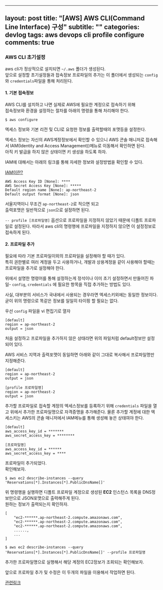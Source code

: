 
---
layout: post
title:  "[AWS] AWS CLI(Command Line Interface) 구성"
subtitle:   ""
categories: devlog
tags: aws devops cli profile configure
comments: true
---


### AWS CLI 초기설정

aws cli가 정상적으로 설치되면 `~/.aws` 폴더가 생성된다.  
앞으로 설정할 초기설정들과 접속정보 프로파일의 추가는 이 폴더에서 생성되는 `config`와 `credentials`파일을 통해 처리된다.


#### 1. 기본 접속정보

AWS CLI를 설치하고 나면 실제로 AWS에 필요한 계정으로 접속하기 위해   
접속정보와 환경을 설정하는 절차를 아래의 명령을 통해 처리해야 한다.

`$ aws configure`

엑세스 정보와 기본 리전 및 CLI로 요청한 정보를 출력할때의 포맷등을 설정한다.

엑세스 정보는 자신의 AWS계정정보에서 확인할 수 있으니 AWS 콘솔 매니저로 접속해서 IAM(Identity and Access Management))메뉴로 이동해서 확인하면 된다.   
아직 키 발급을 하지 않은 상태이면 키 생성을 하도록 하자.

IAM에 대해서는 아래의 링크를 통해 자세한 정보와 설정방법을 확인할 수 있다.

[IAM이란?](https://docs.aws.amazon.com/ko_kr/IAM/latest/UserGuide/introduction.html)  

```
AWS Access Key ID [None]: ****
AWS Secret Access Key [None]: *****
Default region name [None]: ap-northeast-2
Default output format [None]: json
```

서울지역이니 무조건 `ap-northeast-2`로 적으면 되고    
출력포맷은 일반적으로 `json`으로 설정하면 된다.

`-- profile [프로파일명]` 옵션으로 프로파일을 지정하지 않았기 때문에 디폴트 프로파일로 설정된다.
따라서 aws cli의 명령행에 프로파일을 지정하지 않으면 이 설정정보로 접속하게 된다.


#### 2. 프로파일 추가

필요에 따라 기본 프로파일이외의 프로파일을 설정해야 할 때가 있다.  
특히 권한별로 여러 계정을 두고 사용하거나, 개발과 상용계정을 같이 사용해야 할때는 프로파일을 추가로 설정해야 한다.

위에서 설명한 명령어를 통해 설정하는게 정석이나
이미 초기 설정하면서 만들어진 파일- `config`, `credentials` 에 필요한 항목을 직접 추가하는 방법도 있다.

사실, 대부분의 서비스가 국내에서 사용되는 경우라면 엑세스키외에는 동일한 정보이다. 
굳이 위의 명령으로 똑같은 정보를 일일히 타이핑 할 필요는 없다.

우선 `config` 파일을 vi 편집기로 열자

```
[default]
region = ap-northeast-2
output = json

```

처음 설정하고 프로파일을 추가하지 않은 상태라면 위의 파일처럼 default정보만 설정되어 있다.

AWS 서비스 지역과 출력포맷이 동일하면 아래와 같이 
그대로 복사해서 프로파일명만 지정해준다.

```
[default]
region = ap-northeast-2
output = json

[profile 프로파일명]
region = ap-northeast-2
output = json

```

추가할 프로파일로 접속할 계정의 엑세스정보를 등록하기 위해 `credentials` 파일을 열고 위에서 추가한
프로파일명으로 자격증명을 추가해준다. 물론 추가할 계정에 대한 엑세스키는 AWS의 콘솔 매니저에서 IAM메뉴를 통해 생성해 놓은 상태여야 한다.

```
[default]
aws_access_key_id = *******
aws_secret_access_key = ********

[프로파일명]
aws_access_key_id = ******
aws_secret_access_key = ****
```

프로파일이 추가되었다.   
확인해보자.

`$ aws ec2 describe-instances --query 'Reservations[*].Instances[*].PublicDnsName[]'`

위 명령행을 실행하면 디폴트 프로파일 계정으로 생성된 **EC2** 인스턴스 목록을 DNS정보만으로 JSON포맷으로 출력해주게 된다.   
원하는 정보가 출력되는지 확인하자.

```
[
    "ec2-******.ap-northeast-2.compute.amazonaws.com",   
    "ec2-******.ap-northeast-2.compute.amazonaws.com",   
    "ec2-******.ap-northeast-2.compute.amazonaws.com",   
    ......,
    ...
]
```

`$ aws ec2 describe-instances --query 'Reservations[*].Instances[*].PublicDnsName[]' --profile 프로파일명`

추가한 프로파일명으로 실행해서 해당 계정의 EC2정보가 조회되는 확인해보자.

앞으로 프로파일 추가 및 수정은 이 두개의 파일을 이용해서 작업하면 된다.

[관련링크](https://docs.aws.amazon.com/cli/latest/userguide/cli-chap-welcome.html)

